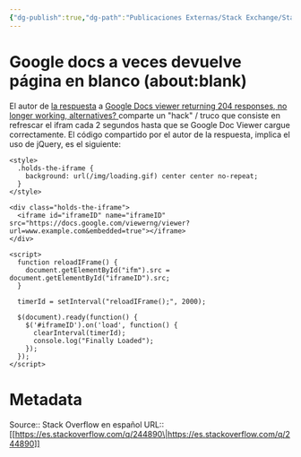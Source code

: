 ```yaml
---
{"dg-publish":true,"dg-path":"Publicaciones Externas/Stack Exchange/Stack Overflow en español/es.stackoverflow.com-244890.md","permalink":"/publicaciones-externas/stack-exchange/stack-overflow-en-espanol/es-stackoverflow-com-244890/","title":"Google docs a veces devuelve página en blanco (about:blank)","hide":true,"noteIcon":"default","created":"2024-04-03T12:49:10.728-06:00","updated":"2024-04-05T16:43:54.995-06:00"}
---
```


# Google docs a veces devuelve página en blanco (about:blank)

El autor de [la respuesta](https://stackoverflow.com/a/40425780/1595451) a [Google Docs viewer returning 204 responses, no longer working, alternatives?
](https://stackoverflow.com/q/40414039/1595451) comparte un "hack" / truco que consiste en refrescar el ifram cada 2 segundos hasta que se Google Doc Viewer cargue correctamente. El código compartido por el autor de la respuesta, implica el uso de jQuery, es el siguiente:


<!-- language: lang-html -->


    <style>
      .holds-the-iframe {
        background: url(/img/loading.gif) center center no-repeat;
      }
    </style>

    <div class="holds-the-iframe">
      <iframe id="iframeID" name="iframeID" src="https://docs.google.com/viewerng/viewer?url=www.example.com&embedded=true"></iframe>
    </div>

    <script>
      function reloadIFrame() {
        document.getElementById("ifm").src = document.getElementById("iframeID").src;
      }

      timerId = setInterval("reloadIFrame();", 2000);

      $(document).ready(function() {
        $('#iframeID').on('load', function() {
          clearInterval(timerId);
          console.log("Finally Loaded");
        });
      });
    </script>



# Metadata
Source:: Stack Overflow en español
URL:: [[https://es.stackoverflow.com/q/244890\|https://es.stackoverflow.com/q/244890]]

